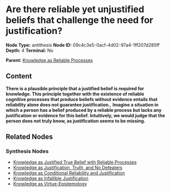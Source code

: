 # Are there reliable yet unjustified beliefs that challenge the need for justification?

**Node Type:** antithesis
**Node ID:** 09c4c3e5-0acf-4d02-97a4-1ff207d285ff
**Depth:** 4
**Terminal:** No

**Parent:** [Knowledge as Reliable Processes](knowledge-as-reliable-processes-synthesis-b420a2dc-3e4f-473d-a38b-54aedf987cb7.md)

## Content

**There is a plausible principle that a justified belief is required for knowledge. This principle together with the existence of reliable cognitive processes that produce beliefs without evidence entails that reliability alone does not guarantee justification.**, **Imagine a situation in which a person has a belief produced by a reliable process but lacks any justification or evidence for this belief. Intuitively, we would judge that the person does not truly know, as justification seems to be missing.**

## Related Nodes

### Synthesis Nodes

- [Knowledge as Justified True Belief with Reliable Processes](knowledge-as-justified-true-belief-with-reliable-processes-synthesis-c412ae42-d773-49c9-98cb-c43832fa2a34.md)
- [Knowledge as Justification, Truth, and No Defeaters](knowledge-as-justification-truth-and-no-defeaters-synthesis-602e0d52-986e-49fe-9a9d-a1cc005adfaf.md)
- [Knowledge as Conditional Reliability and Justification](knowledge-as-conditional-reliability-and-justification-synthesis-e277895a-b1cd-4c3d-b7a0-2192965517d6.md)
- [Knowledge as Infallible Justification](knowledge-as-infallible-justification-synthesis-e68a0636-92a1-480e-b008-aec26d886931.md)
- [Knowledge as Virtue-Epistemology](knowledge-as-virtue-epistemology-synthesis-53a0937b-5f08-4974-aad3-20eb3f1a87d1.md)
